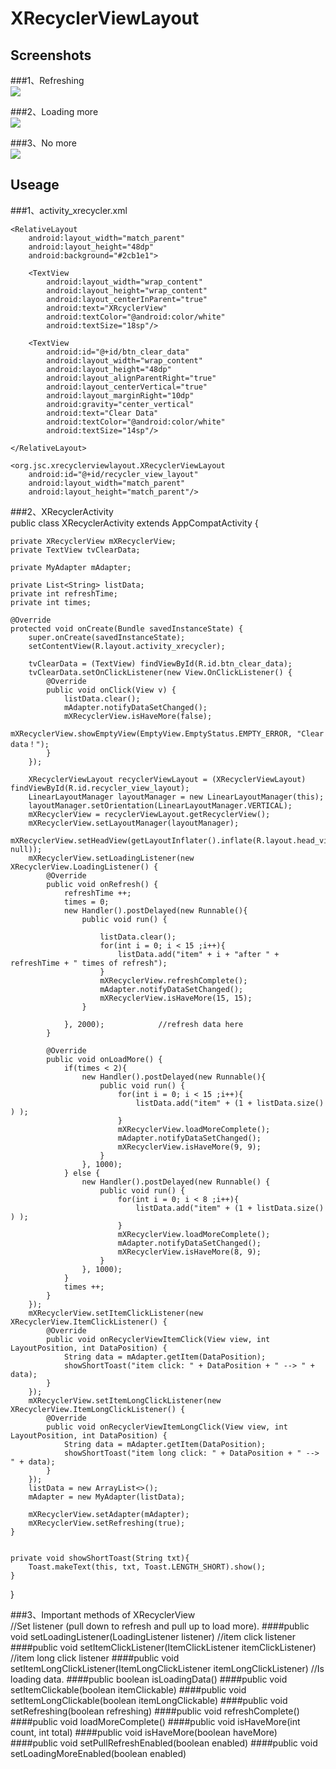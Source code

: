 # XRecyclerViewLayout

## Screenshots<br>
###1、Refreshing<br>
![](https://github.com/JustinRoom/XRecyclerViewLayout/blob/master/screenshots/refreshing.gif)

###2、Loading more<br>
![](https://github.com/JustinRoom/XRecyclerViewLayout/blob/master/screenshots/loading_more.gif)

###3、No more<br>
![](https://github.com/JustinRoom/XRecyclerViewLayout/blob/master/screenshots/no_more.gif)

## Useage<br>
###1、activity_xrecycler.xml<br>
<?xml version="1.0" encoding="utf-8"?>
<LinearLayout xmlns:android="http://schemas.android.com/apk/res/android"
    android:layout_width="match_parent"
    android:layout_height="match_parent"
    android:orientation="vertical" >

    <RelativeLayout
        android:layout_width="match_parent"
        android:layout_height="48dp"
        android:background="#2cb1e1">

        <TextView
            android:layout_width="wrap_content"
            android:layout_height="wrap_content"
            android:layout_centerInParent="true"
            android:text="XRcyclerView"
            android:textColor="@android:color/white"
            android:textSize="18sp"/>

        <TextView
            android:id="@+id/btn_clear_data"
            android:layout_width="wrap_content"
            android:layout_height="48dp"
            android:layout_alignParentRight="true"
            android:layout_centerVertical="true"
            android:layout_marginRight="10dp"
            android:gravity="center_vertical"
            android:text="Clear Data"
            android:textColor="@android:color/white"
            android:textSize="14sp"/>

    </RelativeLayout>

    <org.jsc.xrecyclerviewlayout.XRecyclerViewLayout
        android:id="@+id/recycler_view_layout"
        android:layout_width="match_parent"
        android:layout_height="match_parent"/>

</LinearLayout>

###2、XRecyclerActivity<br>
public class XRecyclerActivity extends AppCompatActivity {

    private XRecyclerView mXRecyclerView;
    private TextView tvClearData;

    private MyAdapter mAdapter;

    private List<String> listData;
    private int refreshTime;
    private int times;

    @Override
    protected void onCreate(Bundle savedInstanceState) {
        super.onCreate(savedInstanceState);
        setContentView(R.layout.activity_xrecycler);

        tvClearData = (TextView) findViewById(R.id.btn_clear_data);
        tvClearData.setOnClickListener(new View.OnClickListener() {
            @Override
            public void onClick(View v) {
                listData.clear();
                mAdapter.notifyDataSetChanged();
                mXRecyclerView.isHaveMore(false);
                mXRecyclerView.showEmptyView(EmptyView.EmptyStatus.EMPTY_ERROR, "Clear data！");
            }
        });

        XRecyclerViewLayout recyclerViewLayout = (XRecyclerViewLayout) findViewById(R.id.recycler_view_layout);
        LinearLayoutManager layoutManager = new LinearLayoutManager(this);
        layoutManager.setOrientation(LinearLayoutManager.VERTICAL);
        mXRecyclerView = recyclerViewLayout.getRecyclerView();
        mXRecyclerView.setLayoutManager(layoutManager);
        mXRecyclerView.setHeadView(getLayoutInflater().inflate(R.layout.head_view_layout, null));
        mXRecyclerView.setLoadingListener(new XRecyclerView.LoadingListener() {
            @Override
            public void onRefresh() {
                refreshTime ++;
                times = 0;
                new Handler().postDelayed(new Runnable(){
                    public void run() {

                        listData.clear();
                        for(int i = 0; i < 15 ;i++){
                            listData.add("item" + i + "after " + refreshTime + " times of refresh");
                        }
                        mXRecyclerView.refreshComplete();
                        mAdapter.notifyDataSetChanged();
                        mXRecyclerView.isHaveMore(15, 15);
                    }

                }, 2000);            //refresh data here
            }

            @Override
            public void onLoadMore() {
                if(times < 2){
                    new Handler().postDelayed(new Runnable(){
                        public void run() {
                            for(int i = 0; i < 15 ;i++){
                                listData.add("item" + (1 + listData.size() ) );
                            }
                            mXRecyclerView.loadMoreComplete();
                            mAdapter.notifyDataSetChanged();
                            mXRecyclerView.isHaveMore(9, 9);
                        }
                    }, 1000);
                } else {
                    new Handler().postDelayed(new Runnable() {
                        public void run() {
                            for(int i = 0; i < 8 ;i++){
                                listData.add("item" + (1 + listData.size() ) );
                            }
                            mXRecyclerView.loadMoreComplete();
                            mAdapter.notifyDataSetChanged();
                            mXRecyclerView.isHaveMore(8, 9);
                        }
                    }, 1000);
                }
                times ++;
            }
        });
        mXRecyclerView.setItemClickListener(new XRecyclerView.ItemClickListener() {
            @Override
            public void onRecyclerViewItemClick(View view, int LayoutPosition, int DataPosition) {
                String data = mAdapter.getItem(DataPosition);
                showShortToast("item click: " + DataPosition + " --> " + data);
            }
        });
        mXRecyclerView.setItemLongClickListener(new XRecyclerView.ItemLongClickListener() {
            @Override
            public void onRecyclerViewItemLongClick(View view, int LayoutPosition, int DataPosition) {
                String data = mAdapter.getItem(DataPosition);
                showShortToast("item long click: " + DataPosition + " --> " + data);
            }
        });
        listData = new ArrayList<>();
        mAdapter = new MyAdapter(listData);

        mXRecyclerView.setAdapter(mAdapter);
        mXRecyclerView.setRefreshing(true);
    }


    private void showShortToast(String txt){
        Toast.makeText(this, txt, Toast.LENGTH_SHORT).show();
    }
}

###3、Important methods of XRecyclerView<br>
//Set listener (pull down to refresh and pull up to load more).
####public void setLoadingListener(LoadingListener listener)
//item click listener
####public void setItemClickListener(ItemClickListener itemClickListener)
//item long click listener
####public void setItemLongClickListener(ItemLongClickListener itemLongClickListener)
//Is loading data.
####public boolean isLoadingData()
####public void setItemClickable(boolean itemClickable)
####public void setItemLongClickable(boolean itemLongClickable)
####public void setRefreshing(boolean refreshing)
####public void refreshComplete()
####public void loadMoreComplete()
####public void isHaveMore(int count, int total)
####public void isHaveMore(boolean haveMore)
####public void setPullRefreshEnabled(boolean enabled)
####public void setLoadingMoreEnabled(boolean enabled)
